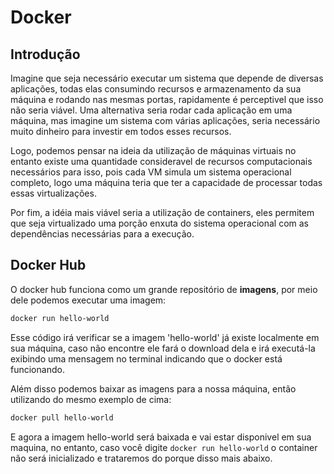 # Docker

## Introdução

Imagine que seja necessário executar um sistema que depende de diversas aplicações, todas elas consumindo recursos e armazenamento da sua máquina e rodando nas mesmas portas, rapidamente é perceptivel que isso não seria viável.
Uma alternativa seria rodar cada aplicação em uma máquina, mas imagine um sistema com várias aplicações, seria necessário muito dinheiro para investir em todos esses recursos.

Logo, podemos pensar na ideia da utilização de máquinas virtuais no entanto existe uma quantidade consideravel de recursos computacionais necessários para isso, pois cada VM simula um sistema operacional completo, logo uma máquina teria que ter a capacidade de processar todas essas virtualizações.

Por fim, a idéia mais viável seria a utilização de containers, eles permitem que seja virtualizado uma porção enxuta do sistema operacional com as dependências necessárias para a execução.

## Docker Hub

O docker hub funciona como um grande repositório de **imagens**, por meio dele podemos executar uma imagem:

```bash
docker run hello-world
```

Esse código irá verificar se a imagem 'hello-world' já existe localmente em sua máquina, caso não encontre ele fará o download dela e irá executá-la exibindo uma mensagem no terminal indicando que o docker está funcionando.

Além disso podemos baixar as imagens para a nossa máquina, então utilizando do mesmo exemplo de cima:

```bash
docker pull hello-world
```

E agora a imagem hello-world será baixada e vai estar disponivel em sua maquina, no entanto, caso você digite ```docker run hello-world``` o container não será inicializado e trataremos do porque disso mais abaixo.
